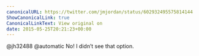 ```yaml
---
canonicalURL: https://twitter.com/jmjordan/status/602932495575814144
ShowCanonicalLink: true
CanonicalLinkText: View original on
date: 2015-05-25T20:21:23+00:00
---
```

@jh32488 @automatic No! I didn’t see that option.